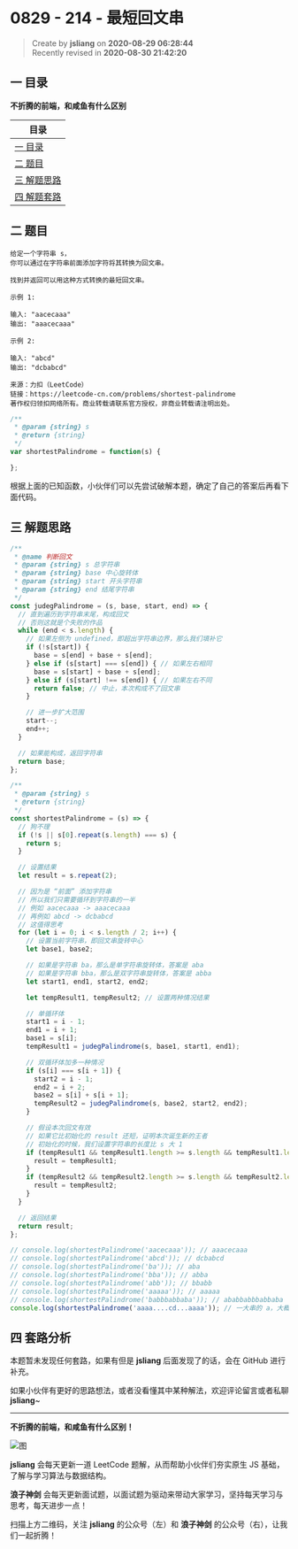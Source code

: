 0829 - 214 - 最短回文串
===

> Create by **jsliang** on **2020-08-29 06:28:44**  
> Recently revised in **2020-08-30 21:42:20**

## 一 目录

**不折腾的前端，和咸鱼有什么区别**

| 目录 |
| --- |
| [一 目录](#chapter-one) |
| [二 题目](#chapter-two) |
| [三 解题思路](#chapter-three) |
| [四 解题套路](#chapter-four) |

## 二 题目



```
给定一个字符串 s，
你可以通过在字符串前面添加字符将其转换为回文串。

找到并返回可以用这种方式转换的最短回文串。

示例 1:

输入: "aacecaaa"
输出: "aaacecaaa"

示例 2:

输入: "abcd"
输出: "dcbabcd"

来源：力扣（LeetCode）
链接：https://leetcode-cn.com/problems/shortest-palindrome
著作权归领扣网络所有。商业转载请联系官方授权，非商业转载请注明出处。
```

```js
/**
 * @param {string} s
 * @return {string}
 */
var shortestPalindrome = function(s) {

};
```

根据上面的已知函数，小伙伴们可以先尝试破解本题，确定了自己的答案后再看下面代码。

## 三 解题思路



```js
/**
 * @name 判断回文
 * @param {string} s 总字符串
 * @param {string} base 中心旋转体
 * @param {string} start 开头字符串
 * @param {string} end 结尾字符串
 */
const judegPalindrome = (s, base, start, end) => {
  // 直到遍历到字符串末尾，构成回文
  // 否则这就是个失败的作品
  while (end < s.length) {
    // 如果左侧为 undefined，即超出字符串边界，那么我们填补它
    if (!s[start]) {
      base = s[end] + base + s[end];
    } else if (s[start] === s[end]) { // 如果左右相同
      base = s[start] + base + s[end];
    } else if (s[start] !== s[end]) { // 如果左右不同
      return false; // 中止，本次构成不了回文串
    }

    // 进一步扩大范围
    start--;
    end++;
  }

  // 如果能构成，返回字符串
  return base;
};

/**
 * @param {string} s
 * @return {string}
 */
const shortestPalindrome = (s) => {
  // 狗不理
  if (!s || s[0].repeat(s.length) === s) {
    return s;
  }

  // 设置结果
  let result = s.repeat(2);

  // 因为是 “前面” 添加字符串
  // 所以我们只需要循环到字符串的一半
  // 例如 aacecaaa -> aaacecaaa
  // 再例如 abcd -> dcbabcd
  // 这值得思考
  for (let i = 0; i < s.length / 2; i++) {
    // 设置当前字符串，即回文串旋转中心
    let base1, base2;

    // 如果是字符串 ba，那么是单字符串旋转体，答案是 aba
    // 如果是字符串 bba，那么是双字符串旋转体，答案是 abba
    let start1, end1, start2, end2;

    let tempResult1, tempResult2; // 设置两种情况结果

    // 单循环体
    start1 = i - 1;
    end1 = i + 1;
    base1 = s[i];
    tempResult1 = judegPalindrome(s, base1, start1, end1);

    // 双循环体加多一种情况
    if (s[i] === s[i + 1]) {
      start2 = i - 1;
      end2 = i + 2;
      base2 = s[i] + s[i + 1];
      tempResult2 = judegPalindrome(s, base2, start2, end2);
    }

    // 假设本次回文有效
    // 如果它比初始化的 result 还短，证明本次诞生新的王者
    // 初始化的时候，我们设置字符串的长度比 s 大 1
    if (tempResult1 && tempResult1.length >= s.length && tempResult1.length < result.length) {
      result = tempResult1;
    }
    if (tempResult2 && tempResult2.length >= s.length && tempResult2.length < result.length) {
      result = tempResult2;
    }
  }

  // 返回结果
  return result;
};

// console.log(shortestPalindrome('aacecaaa')); // aaacecaaa
// console.log(shortestPalindrome('abcd')); // dcbabcd
// console.log(shortestPalindrome('ba')); // aba
// console.log(shortestPalindrome('bba')); // abba
// console.log(shortestPalindrome('abb')); // bbabb
// console.log(shortestPalindrome('aaaaa')); // aaaaa
// console.log(shortestPalindrome('babbbabbaba')); // ababbabbbabbaba
console.log(shortestPalindrome('aaaa....cd...aaaa')); // 一大串的 a，大概有 40002 个，然后中间有 ab
```

## 四 套路分析



本题暂未发现任何套路，如果有但是 **jsliang** 后面发现了的话，会在 GitHub 进行补充。

如果小伙伴有更好的思路想法，或者没看懂其中某种解法，欢迎评论留言或者私聊 **jsliang**~

---

**不折腾的前端，和咸鱼有什么区别！**

![图](https://github.com/LiangJunrong/document-library/blob/master/public-repertory/img/z-index-small.png?raw=true)

**jsliang** 会每天更新一道 LeetCode 题解，从而帮助小伙伴们夯实原生 JS 基础，了解与学习算法与数据结构。

**浪子神剑** 会每天更新面试题，以面试题为驱动来带动大家学习，坚持每天学习与思考，每天进步一点！

扫描上方二维码，关注 **jsliang** 的公众号（左）和 **浪子神剑** 的公众号（右），让我们一起折腾！


